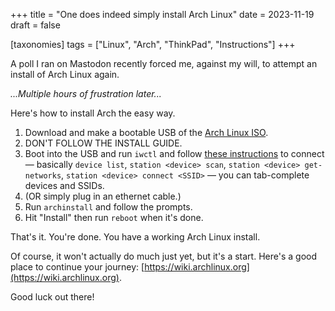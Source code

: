 +++
title = "One does indeed simply install Arch Linux"
date = 2023-11-19
draft = false

[taxonomies]
tags = ["Linux", "Arch", "ThinkPad", "Instructions"]
+++

A poll I ran on Mastodon recently forced me, against my will, to attempt an install of Arch Linux again.

*...Multiple hours of frustration later...*

Here's how to install Arch the easy way.

1. Download and make a bootable USB of the [Arch Linux ISO](https://archlinux.org/download/).
2. DON'T FOLLOW THE INSTALL GUIDE.
3. Boot into the USB and run `iwctl` and follow [these instructions](https://wiki.archlinux.org/title/Iwd#iwctl) to connect — basically `device list`, `station <device> scan`, `station <device> get-networks`, `station <device> connect <SSID>` — you can tab-complete devices and SSIDs.
4. (OR simply plug in an ethernet cable.)
5. Run `archinstall` and follow the prompts.
6. Hit "Install" then run `reboot` when it's done.

That's it. You're done. You have a working Arch Linux install.

Of course, it won't actually do much just yet, but it's a start. Here's a good place to continue your journey: [https://wiki.archlinux.org](https://wiki.archlinux.org).

Good luck out there!